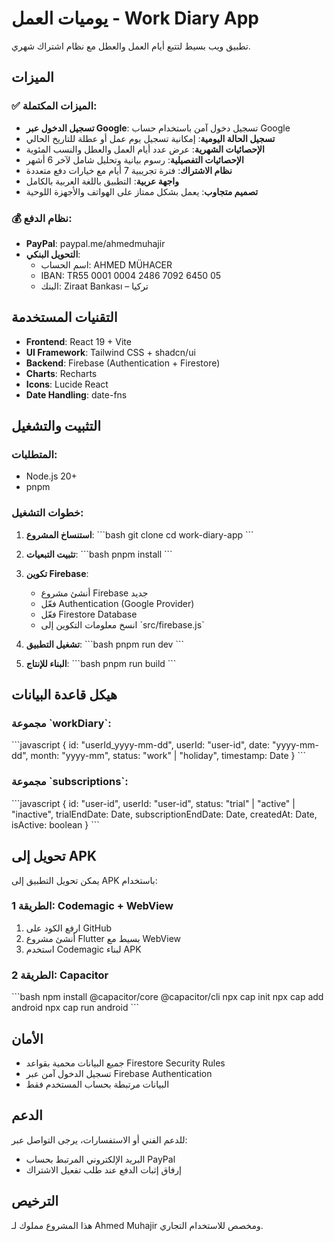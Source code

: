 # يوميات العمل - Work Diary App

تطبيق ويب بسيط لتتبع أيام العمل والعطل مع نظام اشتراك شهري.

## الميزات

### ✅ الميزات المكتملة:
- **تسجيل الدخول عبر Google**: تسجيل دخول آمن باستخدام حساب Google
- **تسجيل الحالة اليومية**: إمكانية تسجيل يوم عمل أو عطلة للتاريخ الحالي
- **الإحصائيات الشهرية**: عرض عدد أيام العمل والعطل والنسب المئوية
- **الإحصائيات التفصيلية**: رسوم بيانية وتحليل شامل لآخر 6 أشهر
- **نظام الاشتراك**: فترة تجريبية 7 أيام مع خيارات دفع متعددة
- **واجهة عربية**: التطبيق باللغة العربية بالكامل
- **تصميم متجاوب**: يعمل بشكل ممتاز على الهواتف والأجهزة اللوحية

### 💰 نظام الدفع:
- **PayPal**: paypal.me/ahmedmuhajir
- **التحويل البنكي**: 
  - اسم الحساب: AHMED MÜHACER
  - IBAN: TR55 0001 0004 2486 7092 6450 05
  - البنك: Ziraat Bankası – تركيا

## التقنيات المستخدمة

- **Frontend**: React 19 + Vite
- **UI Framework**: Tailwind CSS + shadcn/ui
- **Backend**: Firebase (Authentication + Firestore)
- **Charts**: Recharts
- **Icons**: Lucide React
- **Date Handling**: date-fns

## التثبيت والتشغيل

### المتطلبات:
- Node.js 20+
- pnpm

### خطوات التشغيل:

1. **استنساخ المشروع**:
   \`\`\`bash
   git clone <repository-url>
   cd work-diary-app
   \`\`\`

2. **تثبيت التبعيات**:
   \`\`\`bash
   pnpm install
   \`\`\`

3. **تكوين Firebase**:
   - أنشئ مشروع Firebase جديد
   - فعّل Authentication (Google Provider)
   - فعّل Firestore Database
   - انسخ معلومات التكوين إلى \`src/firebase.js\`

4. **تشغيل التطبيق**:
   \`\`\`bash
   pnpm run dev
   \`\`\`

5. **البناء للإنتاج**:
   \`\`\`bash
   pnpm run build
   \`\`\`

## هيكل قاعدة البيانات

### مجموعة \`workDiary\`:
\`\`\`javascript
{
  id: "userId_yyyy-mm-dd",
  userId: "user-id",
  date: "yyyy-mm-dd",
  month: "yyyy-mm",
  status: "work" | "holiday",
  timestamp: Date
}
\`\`\`

### مجموعة \`subscriptions\`:
\`\`\`javascript
{
  id: "user-id",
  userId: "user-id",
  status: "trial" | "active" | "inactive",
  trialEndDate: Date,
  subscriptionEndDate: Date,
  createdAt: Date,
  isActive: boolean
}
\`\`\`

## تحويل إلى APK

يمكن تحويل التطبيق إلى APK باستخدام:

### الطريقة 1: Codemagic + WebView
1. ارفع الكود على GitHub
2. أنشئ مشروع Flutter بسيط مع WebView
3. استخدم Codemagic لبناء APK

### الطريقة 2: Capacitor
\`\`\`bash
npm install @capacitor/core @capacitor/cli
npx cap init
npx cap add android
npx cap run android
\`\`\`

## الأمان

- جميع البيانات محمية بقواعد Firestore Security Rules
- تسجيل الدخول آمن عبر Firebase Authentication
- البيانات مرتبطة بحساب المستخدم فقط

## الدعم

للدعم الفني أو الاستفسارات، يرجى التواصل عبر:
- البريد الإلكتروني المرتبط بحساب PayPal
- إرفاق إثبات الدفع عند طلب تفعيل الاشتراك

## الترخيص

هذا المشروع مملوك لـ Ahmed Muhajir ومخصص للاستخدام التجاري.

